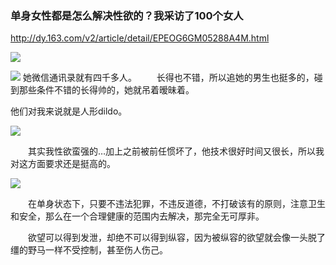 ### 单身女性都是怎么解决性欲的？我采访了100个女人
http://dy.163.com/v2/article/detail/EPEOG6GM05288A4M.html

![](http://dingyue.ws.126.net/KclqgEXdSheE9rkkdLRw0HGUT0if9Ja6BkvH6LfzaBPcm1568875198734.jpg)

![](http://dingyue.ws.126.net/U6COqkpVleAl0dakU=QWzhVvdWYHnoY=0yren=NPCsGzn1568875198729.jpg)
她微信通讯录就有四千多人。
　　长得也不错，所以追她的男生也挺多的，碰到那些条件不错的长得帅的，她就吊着暧昧着。

他们对我来说就是人形dildo。

![](http://dingyue.ws.126.net/ZLfg7vam1cjMhwxYjmFU0Mv9weLeAI9uDNgU9JUR1iC7T1568875198732.jpg)

　　其实我性欲蛮强的…加上之前被前任惯坏了，他技术很好时间又很长，所以我对这方面要求还是挺高的。

![](http://dingyue.ws.126.net/u7wm=LF23CY6vzR4UyhxmONlnRBeO8DF7bkOpm1sJ926E1568875198732.jpg)

　　在单身状态下，只要不违法犯罪，不违反道德，不打破该有的原则，注意卫生和安全，那么在一个合理健康的范围内去解决，那完全无可厚非。

　　欲望可以得到发泄，却绝不可以得到纵容，因为被纵容的欲望就会像一头脱了缰的野马一样不受控制，甚至伤人伤己。
